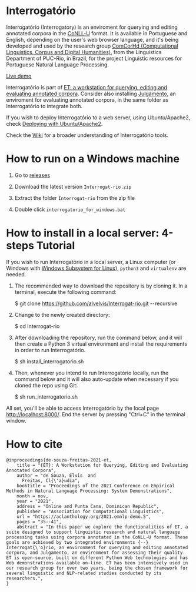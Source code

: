 # Interrogatório

Interrogatório (Interrogatory) is an enviroment for querying and editing annotated corpora in the [CoNLL-U](https://universaldependencies.org/format.html) format. It is available in Portuguese and English, depending on the user's web browser language, and it's being developed and used by the research group [ComCorHd (Computational Linguistics, Corpus and Digital Humanities)](http://comcorhd.letras.puc-rio.br), from the Linguistics Department of PUC-Rio, in Brazil, for the project Linguistic resources for Portuguese Natural Language Processing.

[Live demo](http://interrogatorio.comcorhd.ml)

Interrogatório is part of [ET: a workstation for querying, editing and evaluating annotated corpora](http://comcorhd.letras.puc-rio.br/ET). Consider also installing [Julgamento](https://github.com/alvelvis/Julgamento), an enviroment for evaluating annotated corpora, in the same folder as Interrogatório to integrate both.

If you wish to deploy Interrogatório to a web server, using Ubuntu/Apache2, check [Deploying with Ubuntu/Apache2](https://github.com/alvelvis/Interrogat-rio/wiki/Deploying-with-Ubuntu-Apache2).

Check the [Wiki](https://github.com/alvelvis/Interrogat-rio/wiki) for a broader understanding of Interrogatório tools.

# How to run on a Windows machine

1) Go to [releases](https://github.com/alvelvis/Interrogat-rio/releases)

2) Download the latest version `Interrogat-rio.zip`

3) Extract the folder `Interrogat-rio` from the zip file

4) Double click `interrogatorio_for_windows.bat`

# How to install in a local server: 4-steps Tutorial

If you wish to run Interrogatório in a local server, a Linux computer (or Windows with [Windows Subsystem for Linux](https://docs.microsoft.com/pt-br/windows/wsl/install-win10)), `python3` and `virtualenv` are needed.

1) The recommended way to download the repository is by cloning it. In a terminal, execute the following command:

	$ git clone https://github.com/alvelvis/Interrogat-rio.git --recursive

2) Change to the newly created directory:

	$ cd Interrogat-rio

3) After downloading the repository, run the command below, and it will then create a Python 3 virtual environment and install the requirements in order to run Interrogatório.

	$ sh install_interrogatorio.sh
	
4) Then, whenever you intend to run Interrogatório locally, run the command below and it will also auto-update when necessary if you cloned the repo using Git:

	$ sh run_interrogatorio.sh

All set, you'll be able to access Interrogatório by the local page [http://localhost:8000/](http://localhost:8000/). End the server by pressing "Ctrl+C" in the terminal window.

# How to cite

```
@inproceedings{de-souza-freitas-2021-et,
    title = "{ET}: A Workstation for Querying, Editing and Evaluating Annotated Corpora",
    author = "de Souza, Elvis  and
      Freitas, Cl{\'a}udia",
    booktitle = "Proceedings of the 2021 Conference on Empirical Methods in Natural Language Processing: System Demonstrations",
    month = nov,
    year = "2021",
    address = "Online and Punta Cana, Dominican Republic",
    publisher = "Association for Computational Linguistics",
    url = "https://aclanthology.org/2021.emnlp-demo.5",
    pages = "35--41",
    abstract = "In this paper we explore the functionalities of ET, a suite designed to support linguistic research and natural language processing tasks using corpora annotated in the CoNLL-U format. These goals are achieved by two integrated environments {--} Interrogat{\'o}rio, an environment for querying and editing annotated corpora, and Julgamento, an environment for assessing their quality. ET is open-source, built on different Python Web technologies and has Web demonstrations available on-line. ET has been intensively used in our research group for over two years, being the chosen framework for several linguistic and NLP-related studies conducted by its researchers.",
}
```

